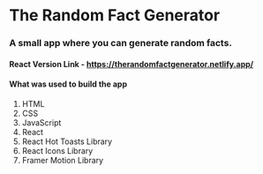 # The Random Fact Generator

### A small app where you can generate random facts.

#### React Version Link -  https://therandomfactgenerator.netlify.app/

#### What was used to build the app

1. HTML
2. CSS
3. JavaScript
4. React
5. React Hot Toasts Library
6. React Icons Library
7. Framer Motion Library

